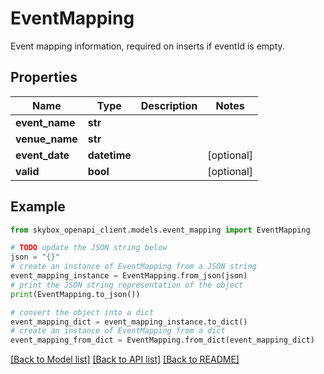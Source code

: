 # EventMapping

Event mapping information, required on inserts if eventId is empty.

## Properties

Name | Type | Description | Notes
------------ | ------------- | ------------- | -------------
**event_name** | **str** |  | 
**venue_name** | **str** |  | 
**event_date** | **datetime** |  | [optional] 
**valid** | **bool** |  | [optional] 

## Example

```python
from skybox_openapi_client.models.event_mapping import EventMapping

# TODO update the JSON string below
json = "{}"
# create an instance of EventMapping from a JSON string
event_mapping_instance = EventMapping.from_json(json)
# print the JSON string representation of the object
print(EventMapping.to_json())

# convert the object into a dict
event_mapping_dict = event_mapping_instance.to_dict()
# create an instance of EventMapping from a dict
event_mapping_from_dict = EventMapping.from_dict(event_mapping_dict)
```
[[Back to Model list]](../README.md#documentation-for-models) [[Back to API list]](../README.md#documentation-for-api-endpoints) [[Back to README]](../README.md)


